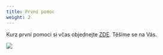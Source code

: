 ```yaml
---
title: První pomoc
weight: 2
---
```

Kurz první pomoci si včas objednejte [ZDE](https://vigvam.webooker.eu/Actions/Register/129522?returnUrl=Actions&tabName=detail). Těšíme se na Vás.

![](/images/uploads/prvni_pomoc-1-.jpg)